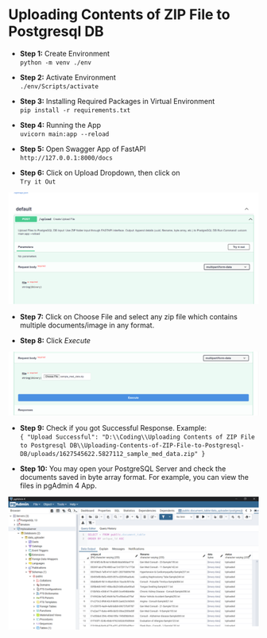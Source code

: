 # Uploading Contents of ZIP File to Postgresql DB

- **Step 1:** Create Environment  
`python -m venv ./env`

- **Step 2:** Activate Environment  
`./env/Scripts/activate`

- **Step 3:** Installing Required Packages in Virtual Environment  
`pip install -r requirements.txt`

- **Step 4:** Running the App  
`uvicorn main:app --reload`

- **Step 5:** Open Swagger App of FastAPI  
`http://127.0.0.1:8000/docs`

- **Step 6:** Click on Upload Dropdown, then click on  
`Try it Out`

![alt text](https://github.com/sagnik-sudo/Uploading-Contents-of-ZIP-File-to-Postgresql-DB/blob/main/img/img1.PNG)

- **Step 7:** Click on Choose File and select any zip file which contains multiple documents/image in any format.

- **Step 8:** Click *Execute*

![alt text](./img/img2.png)

- **Step 9:** Check if you got Successful Response. Example:  
`{
  "Upload Successful": "D:\\Coding\\Uploading Contents of ZIP File to Postgresql DB\\Uploading-Contents-of-ZIP-File-to-Postgresql-DB/uploads/1627545622.5827112_sample_med_data.zip"
}`

- **Step 10:** You may open your PostgreSQL Server and check the documents saved in byte array format. For example, you can view the files in pgAdmin 4 App.

![alt text](./img/img3.png)
